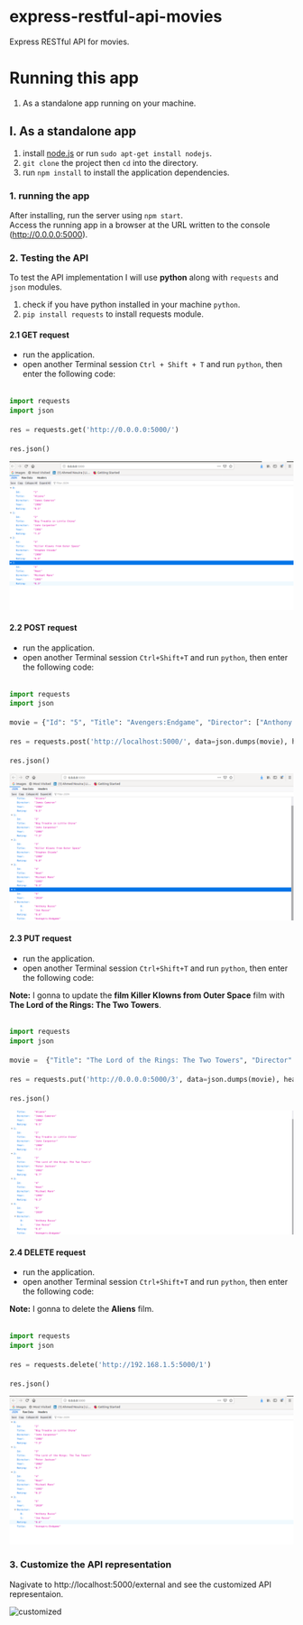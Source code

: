 # express-restful-api-movies

Express RESTful API for movies.

# Running this app

1. As a standalone app running on your machine.

## I. As a standalone app

1. install [node.js](https://nodejs.org/en/) or run `sudo apt-get install nodejs`.
2. `git clone` the project then `cd` into the directory.
3. run `npm install` to install the application dependencies.

### 1. running the app

After installing, run the server using `npm start`.<br>
Access the running app in a browser at the URL written to the console (http://0.0.0.0:5000).

### 2. Testing the API

To test the API  implementation I will use **python** along with `requests` and `json` modules.

1. check if you have python installed in your machine `python`.
2. `pip install requests` to install requests module.

#### 2.1 **GET** request

* run the application.
* open another Terminal session `Ctrl + Shift + T` and run `python`, then enter the following code:

``` python

import requests
import json

res = requests.get('http://0.0.0.0:5000/')

res.json()

```

![GET](/img/GET.png)

#### 2.2 POST request

* run the application.
* open another Terminal session `Ctrl+Shift+T` and run `python`, then enter the following code:

``` python

import requests
import json

movie = {"Id": "5", "Title": "Avengers:Endgame", "Director": ["Anthony Russo", "Joe Russo"], "Year": "2019", "Rating": "8.6"}

res = requests.post('http://localhost:5000/', data=json.dumps(movie), headers={'Content-Type': 'application/json'})

res.json()

```

![POST](/img/POST.png)

#### 2.3 PUT request

* run the application.
* open another Terminal session `Ctrl+Shift+T` and run `python`, then enter the following code:

**Note:** I gonna to update the **film Killer Klowns from Outer Space** film with **The Lord of the Rings: The Two Towers**.

```python

import requests
import json

movie =  {"Title": "The Lord of the Rings: The Two Towers", "Director": "Peter Jackson", "Year": "2002", "Rating": "8.7"}

res = requests.put('http://0.0.0.0:5000/3', data=json.dumps(movie), headers={'Content-Type': 'application/json'})

res.json()

```

![PUT](img/PUT.png)

#### 2.4 DELETE request

* run the application.
* open another Terminal session `Ctrl+Shift+T` and run `python`, then enter the following code:

**Note:** I gonna to delete the **Aliens** film.

```python

import requests
import json

res = requests.delete('http://192.168.1.5:5000/1')

res.json()

```

![DELETE](img/DELETE.png)

### 3. Customize the API representation

Nagivate to http://localhost:5000/external and see the customized API representaion.

![customized](img/customized/png)
